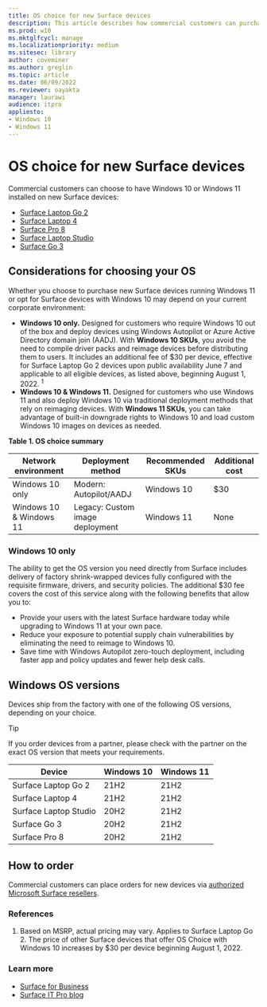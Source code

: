 ```yaml
---
title: OS choice for new Surface devices
description: This article describes how commercial customers can purchase new Surface devices with Windows 10 or Windows 11. 
ms.prod: w10
ms.mktglfcycl: manage
ms.localizationpriority: medium
ms.sitesec: library
author: coveminer
ms.author: greglin
ms.topic: article
ms.date: 06/09/2022
ms.reviewer: oayakta
manager: laurawi
audience: itpro
appliesto:
- Windows 10
- Windows 11
---
```


# OS choice for new Surface devices

Commercial customers can choose to have Windows 10 or Windows 11 installed on new Surface devices:

- [Surface Laptop Go 2](https://www.microsoft.com/surface/business/surface-laptop-go-2)
- [Surface Laptop 4](https://www.microsoft.com/surface/business/surface-laptop-4)
- [Surface Pro 8](https://www.microsoft.com/surface/business/surface-pro-8)
- [Surface Laptop Studio](https://www.microsoft.com/surface/business/surface-laptop-studio)
- [Surface Go 3](https://www.microsoft.com/surface/business/surface-go-3)

## Considerations for choosing your OS

Whether you choose to purchase new Surface devices running Windows 11 or opt for Surface devices with Windows 10 may depend on your current corporate environment:

- **Windows 10 only.** Designed for customers who require Windows 10 out of the box and deploy devices using Windows Autopilot or Azure Active Directory domain join (AADJ). With **Windows 10 SKUs**, you avoid the need to compile driver packs and reimage devices before distributing them to users. It includes an additional fee of $30 per device, effective for Surface Laptop Go 2 devices upon public availability June 7 and applicable to all eligible devices, as listed above, beginning August 1, 2022. <sup>1</sup>
- **Windows 10 & Windows 11.** Designed for customers who use Windows 11 and also deploy Windows 10 via traditional deployment methods that rely on reimaging devices. With **Windows 11 SKUs**, you can take advantage of built-in downgrade rights to Windows 10 and load custom Windows 10 images on devices as needed.

**Table 1. OS choice summary**

| Network environment     | Deployment method               | Recommended SKUs | Additional cost |
| ----------------------- | ------------------------------- | ---------------- | --------------- |
| Windows 10 only         | Modern: Autopilot/AADJ          | Windows 10       | $30             |
| Windows 10 & Windows 11 | Legacy: Custom image deployment | Windows 11       | None            |

### Windows 10 only

The ability to get the OS version you need directly from Surface includes delivery of factory shrink-wrapped devices fully configured with the requisite firmware, drivers, and security policies. The additional $30 fee covers the cost of this service along with the following benefits that allow you to:

- Provide your users with the latest Surface hardware today while upgrading to Windows 11 at your own pace.
- Reduce your exposure to potential supply chain vulnerabilities by eliminating the need to reimage to Windows 10.
- Save time with Windows Autopilot zero-touch deployment, including faster app and policy updates and fewer help desk calls.

## Windows OS versions

Devices ship from the factory with one of the following OS versions, depending on your choice.

> [!TIP]
> If you order devices from a partner, please check with the partner on the exact OS version that meets your requirements.

|      Device           | Windows 10 | Windows 11 |
| --------------------- | ---------- | ---------- |
| Surface Laptop Go 2   | 21H2       | 21H2       |
| Surface Laptop 4      | 21H2       | 21H2       |
| Surface Laptop Studio | 20H2       | 21H2       |
| Surface Go 3          | 20H2       | 21H2       |
| Surface Pro 8         | 20H2       | 21H2       |

## How to order

Commercial customers can place orders for new devices via [authorized Microsoft Surface resellers](https://www.microsoft.com/surface/business/where-to-buy-microsoft-surface).

### References

1. Based on MSRP, actual pricing may vary. Applies to Surface Laptop Go 2. The price of other Surface devices that offer OS Choice with Windows 10 increases by $30 per device beginning August 1, 2022.

### Learn more

- [Surface for Business](https://www.microsoft.com/surface/business)
- [Surface IT Pro blog](https://techcommunity.microsoft.com/t5/surface-it-pro-blog/bg-p/SurfaceITPro)
